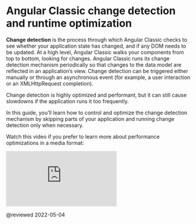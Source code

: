 # Angular Classic change detection and runtime optimization

**Change detection** is the process through which Angular Classic checks to see whether your application state has changed, and if any DOM needs to be updated. At a high level, Angular Classic walks your components from top to bottom, looking for changes. Angular Classic runs its change detection mechanism periodically so that changes to the data model are reflected in an application’s view. Change detection can be triggered either manually or through an asynchronous event (for example, a user interaction or an XMLHttpRequest completion).

Change detection is highly optimized and performant, but it can still cause slowdowns if the application runs it too frequently.

In this guide, you’ll learn how to control and optimize the change detection mechanism by skipping parts of your application and running change detection only when necessary.

Watch this video if you prefer to learn more about performance optimizations in a media format:

<div class="video-container">

<iframe allow="accelerometer; encrypted-media; gyroscope; picture-in-picture" allowfullscreen frameborder="0" src="https://www.youtube.com/embed/f8sA-i6gkGQ"></iframe>

</div>

@reviewed 2022-05-04
